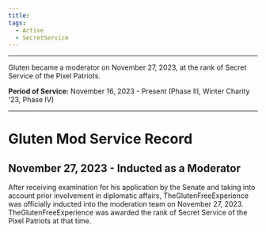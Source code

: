 ```yaml
---
title: 
tags:
  - Active
  - SecretService
---
```

---
Gluten became a moderator on November 27, 2023, at the rank of Secret Service of the Pixel Patriots.

**Period of Service:** November 16, 2023 - Present (Phase III, Winter Charity '23, Phase IV)

---
# Gluten Mod Service Record

## November 27, 2023 - Inducted as a Moderator
After receiving examination for his application by the Senate and taking into account prior involvement in diplomatic affairs, TheGlutenFreeExperience was officially inducted into the moderation team on November 27, 2023. TheGlutenFreeExperience was awarded the rank of Secret Service of the Pixel Patriots at that time.